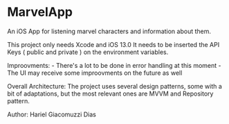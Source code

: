 # MarvelApp
An iOS App for listening marvel characters and information about them.

This project only needs Xcode and iOS 13.0 
It needs to be inserted the API Keys ( public and private ) on the environment variables.

Improovments: 
	- There's a lot to be done in error handling at this moment
	- The UI may receive some improovments on the future as well

Overall Architecture:
	The project uses several design patterns, some with a bit of adaptations, but the most relevant ones 
	are MVVM and Repository pattern.


Author: Hariel Giacomuzzi Dias